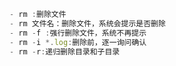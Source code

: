 ```javascript
- rm :删除文件
- rm 文件名：删除文件，系统会提示是否删除
- rm -f :强行删除文件，系统不再提示
- rm -i *.log:删除前，逐一询问确认
- rm -r:递归删除目录和子目录
```
